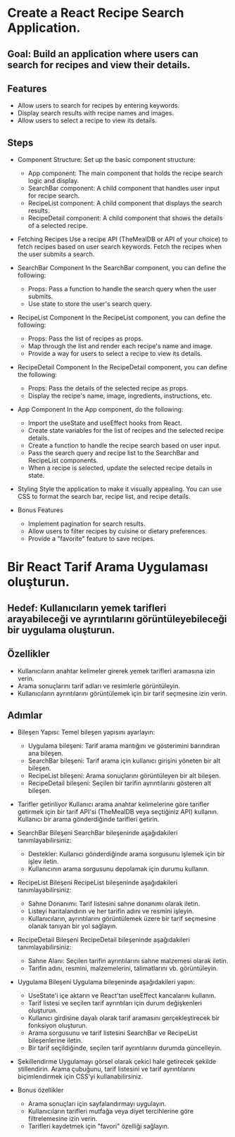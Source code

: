 # Create a React Recipe Search Application.

## Goal: Build an application where users can search for recipes and view their details.

## Features

- Allow users to search for recipes by entering keywords.
- Display search results with recipe names and images.
- Allow users to select a recipe to view its details.

## Steps

- Component Structure:
  Set up the basic component structure:

  - App component: The main component that holds the recipe search logic and display.
  - SearchBar component: A child component that handles user input for recipe search.
  - RecipeList component: A child component that displays the search results.
  - RecipeDetail component: A child component that shows the details of a selected recipe.

- Fetching Recipes
  Use a recipe API (TheMealDB or API of your choice) to fetch recipes based on user search keywords. Fetch the recipes when the user submits a search.

- SearchBar Component
  In the SearchBar component, you can define the following:

  - Props: Pass a function to handle the search query when the user submits.
  - Use state to store the user's search query.

- RecipeList Component
  In the RecipeList component, you can define the following:

  - Props: Pass the list of recipes as props.
  - Map through the list and render each recipe's name and image.
  - Provide a way for users to select a recipe to view its details.

- RecipeDetail Component
  In the RecipeDetail component, you can define the following:

  - Props: Pass the details of the selected recipe as props.
  - Display the recipe's name, image, ingredients, instructions, etc.

- App Component
  In the App component, do the following:

  - Import the useState and useEffect hooks from React.
  - Create state variables for the list of recipes and the selected recipe details.
  - Create a function to handle the recipe search based on user input.
  - Pass the search query and recipe list to the SearchBar and RecipeList components.
  - When a recipe is selected, update the selected recipe details in state.

- Styling
  Style the application to make it visually appealing. You can use CSS to format the search bar, recipe list, and recipe details.

- Bonus Features
  - Implement pagination for search results.
  - Allow users to filter recipes by cuisine or dietary preferences.
  - Provide a "favorite" feature to save recipes.

# Bir React Tarif Arama Uygulaması oluşturun.

## Hedef: Kullanıcıların yemek tarifleri arayabileceği ve ayrıntılarını görüntüleyebileceği bir uygulama oluşturun.

## Özellikler

- Kullanıcıların anahtar kelimeler girerek yemek tarifleri aramasına izin verin.
- Arama sonuçlarını tarif adları ve resimlerle görüntüleyin.
- Kullanıcıların ayrıntılarını görüntülemek için bir tarif seçmesine izin verin.

## Adımlar

- Bileşen Yapısı:
  Temel bileşen yapısını ayarlayın:

  - Uygulama bileşeni: Tarif arama mantığını ve gösterimini barındıran ana bileşen.
  - SearchBar bileşeni: Tarif arama için kullanıcı girişini yöneten bir alt bileşen.
  - RecipeList bileşeni: Arama sonuçlarını görüntüleyen bir alt bileşen.
  - RecipeDetail bileşeni: Seçilen bir tarifin ayrıntılarını gösteren alt bileşen.

- Tarifler getiriliyor
  Kullanıcı arama anahtar kelimelerine göre tarifler getirmek için bir tarif API'si (TheMealDB veya seçtiğiniz API) kullanın. Kullanıcı bir arama gönderdiğinde tarifleri getirin.

- SearchBar Bileşeni
  SearchBar bileşeninde aşağıdakileri tanımlayabilirsiniz:

  - Destekler: Kullanıcı gönderdiğinde arama sorgusunu işlemek için bir işlev iletin.
  - Kullanıcının arama sorgusunu depolamak için durumu kullanın.

- RecipeList Bileşeni
  RecipeList bileşeninde aşağıdakileri tanımlayabilirsiniz:

  - Sahne Donanımı: Tarif listesini sahne donanımı olarak iletin.
  - Listeyi haritalandırın ve her tarifin adını ve resmini işleyin.
  - Kullanıcıların, ayrıntılarını görüntülemek üzere bir tarif seçmesine olanak tanıyan bir yol sağlayın.

- RecipeDetail Bileşeni
  RecipeDetail bileşeninde aşağıdakileri tanımlayabilirsiniz:

  - Sahne Alanı: Seçilen tarifin ayrıntılarını sahne malzemesi olarak iletin.
  - Tarifin adını, resmini, malzemelerini, talimatlarını vb. görüntüleyin.

- Uygulama Bileşeni
  Uygulama bileşeninde aşağıdakileri yapın:

  - UseState'i içe aktarın ve React'tan useEffect kancalarını kullanın.
  - Tarif listesi ve seçilen tarif ayrıntıları için durum değişkenleri oluşturun.
  - Kullanıcı girdisine dayalı olarak tarif aramasını gerçekleştirecek bir fonksiyon oluşturun.
  - Arama sorgusunu ve tarif listesini SearchBar ve RecipeList bileşenlerine iletin.
  - Bir tarif seçildiğinde, seçilen tarif ayrıntılarını durumda güncelleyin.

- Şekillendirme
  Uygulamayı görsel olarak çekici hale getirecek şekilde stillendirin. Arama çubuğunu, tarif listesini ve tarif ayrıntılarını biçimlendirmek için CSS'yi kullanabilirsiniz.

- Bonus özellikler
  - Arama sonuçları için sayfalandırmayı uygulayın.
  - Kullanıcıların tarifleri mutfağa veya diyet tercihlerine göre filtrelemesine izin verin.
  - Tarifleri kaydetmek için "favori" özelliği sağlayın.
